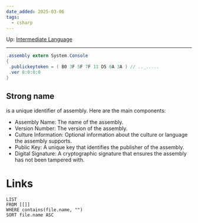```yaml
---
date_added: 2025-03-06
tags:
  - csharp
---
```

Up: [Intermediate Language](Intermediate%20Language.md)
___
 ```cs
 .assembly extern System.Console
{
  .publickeytoken = ( B0 3F 5F 7F 11 D5 0A 3A ) // .._.....
  .ver 8:0:0:0
}
```

## Strong name

is a unique identifier of assembly.
Here are the main components:  
 - Assembly Name: The name of the assembly.
 - Version Number: The version of the assembly.
 - Culture Information: Optional information about the culture or language the assembly supports.
 - Public Key: A unique key that identifies the publisher of the assembly.
 - Digital Signature: A cryptographic signature that ensures the assembly has not been tampered with.
# Links
```dataview
LIST
FROM [[]]
WHERE contains(file.name, "")
SORT file.name ASC
```
